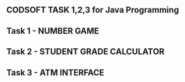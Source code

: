 ## CODSOFT TASK 1,2,3 for Java Programming

## Task 1 - NUMBER GAME
## Task 2 - STUDENT GRADE CALCULATOR
## Task 3 - ATM INTERFACE
